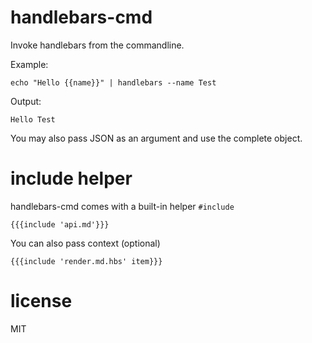 # handlebars-cmd

Invoke handlebars from the commandline. 

Example:

    echo "Hello {{name}}" | handlebars --name Test

Output:

    Hello Test

You may also pass JSON as an argument and use the complete object.

# include helper

handlebars-cmd comes with a built-in helper `#include`
    
    {{{include 'api.md'}}}

You can also pass context (optional)
    
    {{{include 'render.md.hbs' item}}}

# license

MIT
